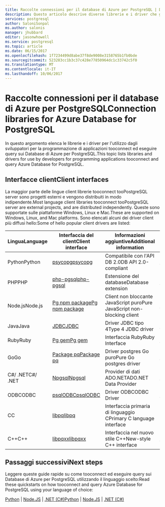 ```yaml
---
title: Raccolte connessioni per il database di Azure per PostgreSQL | Documentazione Microsoft
description: Questo articolo descrive diverse librerie e i driver che gli sviluppatori possono utilizzare durante la codifica di applicazioni tooconnect ed eseguire query sui Database di Azure per PostgreSQL.
services: postgresql
author: SaloniSonpal
ms.author: salonis
manager: jhubbard
editor: jasonwhowell
ms.service: postgresql
ms.topic: article
ms.date: 06/15/2017
ms.openlocfilehash: 1f7234499d8abe37f8de9008e3158765b1fb0bde
ms.sourcegitcommit: 523283cc1b3c37c428e77850964dc1c33742c5f0
ms.translationtype: MT
ms.contentlocale: it-IT
ms.lasthandoff: 10/06/2017
---
```

# <a name="connection-libraries-for-azure-database-for-postgresql"></a><span data-ttu-id="50796-103">Raccolte connessioni per il database di Azure per PostgreSQL</span><span class="sxs-lookup"><span data-stu-id="50796-103">Connection libraries for Azure Database for PostgreSQL</span></span>
<span data-ttu-id="50796-104">In questo argomento elenca le librerie e i driver per l'utilizzo dagli sviluppatori per la programmazione di applicazioni tooconnect ed eseguire query sui Database di Azure per PostgreSQL.</span><span class="sxs-lookup"><span data-stu-id="50796-104">This topic lists libraries and drivers for use by developers for programming applications tooconnect and query Azure Database for PostgreSQL.</span></span>

## <a name="client-interfaces"></a><span data-ttu-id="50796-105">Interfacce client</span><span class="sxs-lookup"><span data-stu-id="50796-105">Client interfaces</span></span>
<span data-ttu-id="50796-106">La maggior parte delle lingue client librerie tooconnect tooPostgreSQL server sono progetti esterni e vengono distribuiti in modo indipendente.</span><span class="sxs-lookup"><span data-stu-id="50796-106">Most language client libraries tooconnect tooPostgreSQL server are external projects, and are distributed independently.</span></span> <span data-ttu-id="50796-107">Queste sono supportate sulle piattaforme Windows, Linux e Mac.</span><span class="sxs-lookup"><span data-stu-id="50796-107">These are supported on Windows, Linux, and Mac platforms.</span></span> <span data-ttu-id="50796-108">Sono elencati alcuni dei driver client più diffusi hello:</span><span class="sxs-lookup"><span data-stu-id="50796-108">Some of hello popular client drivers are listed:</span></span>

| <span data-ttu-id="50796-109">**Lingua**</span><span class="sxs-lookup"><span data-stu-id="50796-109">**Language**</span></span> | <span data-ttu-id="50796-110">**Interfaccia del client**</span><span class="sxs-lookup"><span data-stu-id="50796-110">**Client interface**</span></span> | <span data-ttu-id="50796-111">**Informazioni aggiuntive**</span><span class="sxs-lookup"><span data-stu-id="50796-111">**Additional information**</span></span> | <span data-ttu-id="50796-112">**Scaricare**</span><span class="sxs-lookup"><span data-stu-id="50796-112">**Download**</span></span> |
|--------------|----------------------------------------------------------------|-------------------------------------|--------------------------------------------------------------------|
| <span data-ttu-id="50796-113">Python</span><span class="sxs-lookup"><span data-stu-id="50796-113">Python</span></span> | [<span data-ttu-id="50796-114">psycopg</span><span class="sxs-lookup"><span data-stu-id="50796-114">psycopg</span></span>](http://initd.org/psycopg/) | <span data-ttu-id="50796-115">Compatibile con l'API DB 2.0</span><span class="sxs-lookup"><span data-stu-id="50796-115">DB API 2.0-compliant</span></span> | [<span data-ttu-id="50796-116">Scaricare</span><span class="sxs-lookup"><span data-stu-id="50796-116">Download</span></span>](http://initd.org/psycopg/download/) |
| <span data-ttu-id="50796-117">PHP</span><span class="sxs-lookup"><span data-stu-id="50796-117">PHP</span></span> | [<span data-ttu-id="50796-118">php-pgsql</span><span class="sxs-lookup"><span data-stu-id="50796-118">php-pgsql</span></span>](https://php.net/manual/en/book.pgsql.php) | <span data-ttu-id="50796-119">Estensione del database</span><span class="sxs-lookup"><span data-stu-id="50796-119">Database extension</span></span> | [<span data-ttu-id="50796-120">Installare</span><span class="sxs-lookup"><span data-stu-id="50796-120">Install</span></span>](https://secure.php.net/manual/en/pgsql.installation.php) |
| <span data-ttu-id="50796-121">Node.js</span><span class="sxs-lookup"><span data-stu-id="50796-121">Node.js</span></span> | [<span data-ttu-id="50796-122">Pg npm package</span><span class="sxs-lookup"><span data-stu-id="50796-122">Pg npm package</span></span>](https://www.npmjs.com/package/pg) | <span data-ttu-id="50796-123">Client non bloccante JavaScript puro</span><span class="sxs-lookup"><span data-stu-id="50796-123">Pure JavaScript non-blocking client</span></span> | [<span data-ttu-id="50796-124">Installare</span><span class="sxs-lookup"><span data-stu-id="50796-124">Install</span></span>](https://www.npmjs.com/package/pg) |
| <span data-ttu-id="50796-125">Java</span><span class="sxs-lookup"><span data-stu-id="50796-125">Java</span></span> | [<span data-ttu-id="50796-126">JDBC</span><span class="sxs-lookup"><span data-stu-id="50796-126">JDBC</span></span>](http://jdbc.postgresql.org/) | <span data-ttu-id="50796-127">Driver JDBC tipo 4</span><span class="sxs-lookup"><span data-stu-id="50796-127">Type 4 JDBC driver</span></span> | [<span data-ttu-id="50796-128">Scaricare</span><span class="sxs-lookup"><span data-stu-id="50796-128">Download</span></span>](https://jdbc.postgresql.org/download.html)  |
| <span data-ttu-id="50796-129">Ruby</span><span class="sxs-lookup"><span data-stu-id="50796-129">Ruby</span></span> | [<span data-ttu-id="50796-130">Pg gem</span><span class="sxs-lookup"><span data-stu-id="50796-130">Pg gem</span></span>](https://deveiate.org/code/pg/) | <span data-ttu-id="50796-131">Interfaccia Ruby</span><span class="sxs-lookup"><span data-stu-id="50796-131">Ruby Interface</span></span> | [<span data-ttu-id="50796-132">Scaricare</span><span class="sxs-lookup"><span data-stu-id="50796-132">Download</span></span>](https://rubygems.org/downloads/pg-0.20.0.gem) |
| <span data-ttu-id="50796-133">Go</span><span class="sxs-lookup"><span data-stu-id="50796-133">Go</span></span> | [<span data-ttu-id="50796-134">Package pq</span><span class="sxs-lookup"><span data-stu-id="50796-134">Package pq</span></span>](https://godoc.org/github.com/lib/pq) | <span data-ttu-id="50796-135">Driver postgres Go puro</span><span class="sxs-lookup"><span data-stu-id="50796-135">Pure Go postgres driver</span></span> | [<span data-ttu-id="50796-136">Installare</span><span class="sxs-lookup"><span data-stu-id="50796-136">Install</span></span>](https://github.com/lib/pq/blob/master/README.md) |
| <span data-ttu-id="50796-137">C\#/ .NET</span><span class="sxs-lookup"><span data-stu-id="50796-137">C\#/ .NET</span></span> | [<span data-ttu-id="50796-138">Npgsql</span><span class="sxs-lookup"><span data-stu-id="50796-138">Npgsql</span></span>](http://www.npgsql.org/) | <span data-ttu-id="50796-139">Provider di dati ADO.NET</span><span class="sxs-lookup"><span data-stu-id="50796-139">ADO.NET Data Provider</span></span> | [<span data-ttu-id="50796-140">Scaricare</span><span class="sxs-lookup"><span data-stu-id="50796-140">Download</span></span>](https://www.microsoft.com/net/) |
| <span data-ttu-id="50796-141">ODBC</span><span class="sxs-lookup"><span data-stu-id="50796-141">ODBC</span></span> | [<span data-ttu-id="50796-142">psqlODBC</span><span class="sxs-lookup"><span data-stu-id="50796-142">psqlODBC</span></span>](https://odbc.postgresql.org/) | <span data-ttu-id="50796-143">Driver ODBC</span><span class="sxs-lookup"><span data-stu-id="50796-143">ODBC Driver</span></span> | [<span data-ttu-id="50796-144">Scaricare</span><span class="sxs-lookup"><span data-stu-id="50796-144">Download</span></span>](http://www.postgresql.org/ftp/odbc/versions/) |
| <span data-ttu-id="50796-145">C</span><span class="sxs-lookup"><span data-stu-id="50796-145">C</span></span> | [<span data-ttu-id="50796-146">libpq</span><span class="sxs-lookup"><span data-stu-id="50796-146">libpq</span></span>](https://www.postgresql.org/docs/9.6/static/libpq.html) | <span data-ttu-id="50796-147">Interfaccia primaria di linguaggio C</span><span class="sxs-lookup"><span data-stu-id="50796-147">Primary C language interface</span></span> | <span data-ttu-id="50796-148">Incluso</span><span class="sxs-lookup"><span data-stu-id="50796-148">Included</span></span> |
| <span data-ttu-id="50796-149">C++</span><span class="sxs-lookup"><span data-stu-id="50796-149">C++</span></span> | [<span data-ttu-id="50796-150">libpqxx</span><span class="sxs-lookup"><span data-stu-id="50796-150">libpqxx</span></span>](http://pqxx.org/) | <span data-ttu-id="50796-151">Interfaccia nel nuovo stile C++</span><span class="sxs-lookup"><span data-stu-id="50796-151">New-style C++ interface</span></span> | [<span data-ttu-id="50796-152">Scaricare</span><span class="sxs-lookup"><span data-stu-id="50796-152">Download</span></span>](http://pqxx.org/download/software/) |

## <a name="next-steps"></a><span data-ttu-id="50796-153">Passaggi successivi</span><span class="sxs-lookup"><span data-stu-id="50796-153">Next steps</span></span>
<span data-ttu-id="50796-154">Leggere queste guide rapide su come tooconnect ed eseguire query sui Database di Azure per PostgreSQL utilizzando il linguaggio scelto:</span><span class="sxs-lookup"><span data-stu-id="50796-154">Read these quickstarts on how tooconnect and query Azure Database for PostgreSQL using your language of choice:</span></span>

<span data-ttu-id="50796-155">[Python](./connect-python.md) | [Node.JS](./connect-nodejs.md) | [.NET (C#)](./connect-csharp.md)</span><span class="sxs-lookup"><span data-stu-id="50796-155">[Python](./connect-python.md) | [Node.JS](./connect-nodejs.md) | [.NET (C#)](./connect-csharp.md)</span></span>
